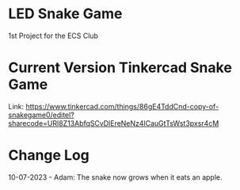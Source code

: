 # LED Snake Game
 1st Project for the ECS Club

# Current Version Tinkercad Snake Game
Link: https://www.tinkercad.com/things/86gE4TddCnd-copy-of-snakegame0/editel?sharecode=URl8Z13AbfqSCvDlEreNeNz4lCauGtTsWst3pxsr4cM

# Change Log
10-07-2023 - Adam: The snake now grows when it eats an apple. 
